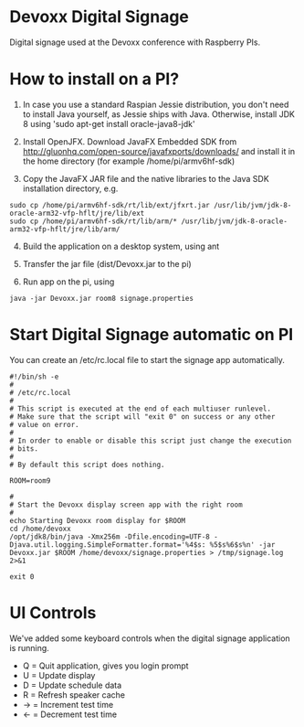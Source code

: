 # Devoxx Digital Signage
Digital signage used at the Devoxx conference with Raspberry PIs. 


# How to install on a PI?

1. In case you use a standard Raspian Jessie distribution, you don't need to install Java yourself, as Jessie ships with Java. Otherwise, install JDK 8 using 'sudo apt-get install oracle-java8-jdk'

2. Install OpenJFX. Download JavaFX Embedded SDK from http://gluonhq.com/open-source/javafxports/downloads/ and install it in the home directory (for example /home/pi/armv6hf-sdk)

3. Copy the JavaFX JAR file and the native libraries to the Java SDK installation directory, e.g.
```
sudo cp /home/pi/armv6hf-sdk/rt/lib/ext/jfxrt.jar /usr/lib/jvm/jdk-8-oracle-arm32-vfp-hflt/jre/lib/ext
sudo cp /home/pi/armv6hf-sdk/rt/lib/arm/* /usr/lib/jvm/jdk-8-oracle-arm32-vfp-hflt/jre/lib/arm/
```

4. Build the application on a desktop system, using ant 

5. Transfer the jar file (dist/Devoxx.jar to the pi) 

6. Run app on the pi, using 
```
java -jar Devoxx.jar room8 signage.properties
```


# Start Digital Signage automatic on PI

You can create an /etc/rc.local file to start the signage app automatically.

```
#!/bin/sh -e
#
# /etc/rc.local
#
# This script is executed at the end of each multiuser runlevel.
# Make sure that the script will "exit 0" on success or any other
# value on error.
#
# In order to enable or disable this script just change the execution
# bits.
#
# By default this script does nothing.

ROOM=room9

#
# Start the Devoxx display screen app with the right room
#
echo Starting Devoxx room display for $ROOM
cd /home/devoxx
/opt/jdk8/bin/java -Xmx256m -Dfile.encoding=UTF-8 -Djava.util.logging.SimpleFormatter.format='%4$s: %5$s%6$s%n' -jar Devoxx.jar $ROOM /home/devoxx/signage.properties > /tmp/signage.log 2>&1

exit 0
```

# UI Controls

We've added some keyboard controls when the digital signage application is running.

+ Q = Quit application, gives you login prompt
+ U = Update display
+ D = Update schedule data
+ R = Refresh speaker cache
+ -> = Increment test time
+ <- = Decrement test time
